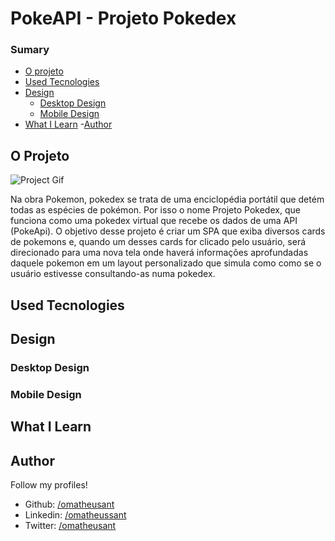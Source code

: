 # PokeAPI - Projeto Pokedex
### Sumary

- [O projeto](#o-projeto)
- [Used Tecnologies](#used-tecnologies)
- [Design](#design)
    - [Desktop Design](#desktop-design)
    - [Mobile Design](#mobile-design)
- [What I Learn](#what-i-learn)
-[Author](#author)




## O Projeto

![Project Gif](./src/img/overview.gif)

Na obra Pokemon, pokedex se trata de uma enciclopédia portátil que detém todas as espécies de pokémon. Por isso o nome Projeto Pokedex, que funciona como uma pokedex virtual que recebe os dados de uma API (PokeApi). O objetivo desse projeto é criar um SPA que exiba diversos cards de pokemons e, quando um desses cards for clicado pelo usuário, será direcionado para uma nova tela onde haverá informações aprofundadas daquele pokemon em um layout personalizado que simula como como se o usuário estivesse consultando-as numa pokedex.

## Used Tecnologies


## Design


### Desktop Design 

### Mobile Design

## What I Learn


## Author
Follow my profiles!

- Github: [/omatheusant](https://github.com/omatheusant)
- Linkedin: [/omatheussant](https://www.linkedin.com/in/omatheussant/)
- Twitter: [/omatheusant](https://twitter.com/omatheusant)
